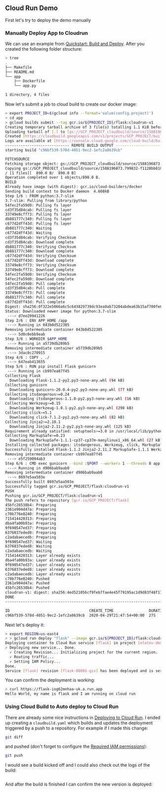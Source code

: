 ## Cloud Run Demo

First let's try to deploy the demo manually

### Manually Deploy App to Cloudrun

We can use an example from [Quickstart: Build and Deploy](https://cloud.google.com/run/docs/quickstarts/build-and-deploy). After you created the following folder structure:

```bash
> tree
.
├── Makefile
├── README.md
└── app
    ├── Dockerfile
    └── app.py

1 directory, 4 files
```

Now let's submit a job to cloud build to create our docker image:

```bash
> export PROJECT_ID=$(gcloud info --format='value(config.project)')
> cd app
> gcloud builds submit --tag gcr.io/${PROJECT_ID}/flask:cloudrun-v1
Creating temporary tarball archive of 3 file(s) totalling 1.1 KiB before compression.
Uploading tarball of [.] to [gs://GCP_PROJECT_cloudbuild/source/1588196873.799832-f1128bb8107f467abc070127d58a5e95.tgz]
Created [https://cloudbuild.googleapis.com/v1/projects/GCP_PROJECT/builds/c96bf539-578d-4051-9ec2-1efc2a8639cb].
Logs are available at [https://console.cloud.google.com/cloud-build/builds/c96bf539-578d-4051-9ec2-1efc2a8639cb?project=1057850595212].
----------------------------- REMOTE BUILD OUTPUT ------------------------------
starting build "c96bf539-578d-4051-9ec2-1efc2a8639cb"

FETCHSOURCE
Fetching storage object: gs://GCP_PROJECT_cloudbuild/source/1588196873.799832-f1128bb8107f467abc070127d58a5e95.tgz#1588196874215363
Copying gs://GCP_PROJECT_cloudbuild/source/1588196873.799832-f1128bb8107f467abc070127d58a5e95.tgz#1588196874215363...
/ [1 files][  890.0 B/  890.0 B]
Operation completed over 1 objects/890.0 B.
BUILD
Already have image (with digest): gcr.io/cloud-builders/docker
Sending build context to Docker daemon  4.608kB
Step 1/6 : FROM python:3.7-slim
3.7-slim: Pulling from library/python
54fec2fa59d0: Pulling fs layer
cd3f35d84cab: Pulling fs layer
33749e8cff73: Pulling fs layer
db881777c340: Pulling fs layer
c677d2dff43d: Pulling fs layer
db881777c340: Waiting
c677d2dff43d: Waiting
cd3f35d84cab: Verifying Checksum
cd3f35d84cab: Download complete
db881777c340: Verifying Checksum
db881777c340: Download complete
c677d2dff43d: Verifying Checksum
c677d2dff43d: Download complete
33749e8cff73: Verifying Checksum
33749e8cff73: Download complete
54fec2fa59d0: Verifying Checksum
54fec2fa59d0: Download complete
54fec2fa59d0: Pull complete
cd3f35d84cab: Pull complete
33749e8cff73: Pull complete
db881777c340: Pull complete
c677d2dff43d: Pull complete
Digest: sha256:0f322e5066a6c5c643829739dc93ea8ab73204abdea63b15af700fe6efd2ce4f
Status: Downloaded newer image for python:3.7-slim
 ---> d7ee20941226
Step 2/6 : ENV APP_HOME /app
 ---> Running in 043b0d522305
Removing intermediate container 043b0d522305
 ---> 5d0c0ebb9eab
Step 3/6 : WORKDIR $APP_HOME
 ---> Running in a5739db289b5
Removing intermediate container a5739db289b5
 ---> 3dac0c270915
Step 4/6 : COPY . ./
 ---> 647eab413655
Step 5/6 : RUN pip install Flask gunicorn
 ---> Running in cb997ea87f45
Collecting Flask
  Downloading Flask-1.1.2-py2.py3-none-any.whl (94 kB)
Collecting gunicorn
  Downloading gunicorn-20.0.4-py2.py3-none-any.whl (77 kB)
Collecting itsdangerous>=0.24
  Downloading itsdangerous-1.1.0-py2.py3-none-any.whl (16 kB)
Collecting Werkzeug>=0.15
  Downloading Werkzeug-1.0.1-py2.py3-none-any.whl (298 kB)
Collecting click>=5.1
  Downloading click-7.1.2-py2.py3-none-any.whl (82 kB)
Collecting Jinja2>=2.10.1
  Downloading Jinja2-2.11.2-py2.py3-none-any.whl (125 kB)
Requirement already satisfied: setuptools>=3.0 in /usr/local/lib/python3.7/site-packages (from gunicorn) (46.1.3)
Collecting MarkupSafe>=0.23
  Downloading MarkupSafe-1.1.1-cp37-cp37m-manylinux1_x86_64.whl (27 kB)
Installing collected packages: itsdangerous, Werkzeug, click, MarkupSafe, Jinja2, Flask, gunicorn
Successfully installed Flask-1.1.2 Jinja2-2.11.2 MarkupSafe-1.1.1 Werkzeug-1.0.1 click-7.1.2 gunicorn-20.0.4 itsdangerous-1.1.0
Removing intermediate container cb997ea87f45
 ---> e5f259094ab3
Step 6/6 : CMD exec gunicorn --bind :$PORT --workers 1 --threads 8 app:app
 ---> Running in d906bab9aab0
Removing intermediate container d906bab9aab0
 ---> 8697e5aa503e
Successfully built 8697e5aa503e
Successfully tagged gcr.io/GCP_PROJECT/flask:cloudrun-v1
PUSH
Pushing gcr.io/GCP_PROJECT/flask:cloudrun-v1
The push refers to repository [gcr.io/GCP_PROJECT/flask]
45bfc26538b4: Preparing
2361e904d47a: Preparing
c70b776e0240: Preparing
715414420313: Preparing
dba4fa00b93a: Preparing
9f690547ed37: Preparing
6376837eded8: Preparing
c2adabaecedb: Preparing
9f690547ed37: Waiting
6376837eded8: Waiting
c2adabaecedb: Waiting
715414420313: Layer already exists
dba4fa00b93a: Layer already exists
9f690547ed37: Layer already exists
6376837eded8: Layer already exists
c2adabaecedb: Layer already exists
c70b776e0240: Pushed
2361e904d47a: Pushed
45bfc26538b4: Pushed
cloudrun-v1: digest: sha256:4ed521056cf9feb7fae4e45f79195ac1d9d83f48f17241b5f931b02e6c173f3a size: 1995
DONE
--------------------------------------------------------------------------------

ID                                    CREATE_TIME                DURATION  SOURCE                                                                                     IMAGES                                STATUS
c96bf539-578d-4051-9ec2-1efc2a8639cb  2020-04-29T21:47:54+00:00  27S       gs://GCP_PROJECT_cloudbuild/source/1588196873.799832-f1128bb8107f467abc070127d58a5e95.tgz  gcr.io/GCP_PROJECT/flask:cloudrun-v1  SUCCESS
```

Next let's deploy it:

```bash
> export REGION=us-east4
> > gcloud run deploy "flask" --image gcr.io/${PROJECT_ID}/flask:cloudrun-v1 --region ${REGION} --platform managed --allow-unauthenticated
Deploying container to Cloud Run service [flask] in project [elatov-demo] region [us-east4]
✓ Deploying new service... Done.
  ✓ Creating Revision... Initializing project for the current region.
  ✓ Routing traffic...
  ✓ Setting IAM Policy...
Done.
Service [flask] revision [flask-00001-giv] has been deployed and is serving 100 percent of traffic at https://flask-iog62mnhaa-uk.a.run.app
```

You can confirm the deployment is working:

```bash
> curl https://flask-iog62mnhaa-uk.a.run.app
Hello World, my name is flask and I am running on cloud run
```

### Using Cloud Build to Auto deploy to Cloud Run
There are already some nice instructions in [Deploying to Cloud Run](https://cloud.google.com/cloud-build/docs/deploying-builds/deploy-cloud-run). I ended up creating a `cloudbuild.yaml` which builds and updates the deployment triggered by a push to a repository. For example if I made this change:

```bash
git diff
```

and pushed (don't forget to configure the [Required IAM permissions](https://cloud.google.com/cloud-build/docs/deploying-builds/deploy-cloud-run#required_iam_permissions)):

```bash
git push
```

I would see a build kicked off and I could also check out the logs of the build:

```bash
```

And after the build is finished I can confirm the new version is deployed:

```bash
```
